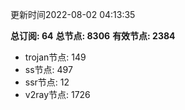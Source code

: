 更新时间2022-08-02 04:13:35

**总订阅: 64**
**总节点: 8306**
**有效节点: 2384**
- trojan节点: 149
- ss节点: 497
- ssr节点: 12
- v2ray节点: 1726
